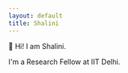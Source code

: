 ```yaml
---
layout: default
title: Shalini
---
```


&#x1F44B; Hi! I am Shalini.



I'm a Research Fellow at IIT Delhi.

